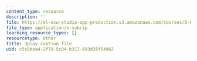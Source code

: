 ```yaml
---
content_type: resource
description: ''
file: https://ol-ocw-studio-app-production.s3.amazonaws.com/courses/6-890-algorithmic-lower-bounds-fun-with-hardness-proofs-fall-2014/c5c8daa42f795c84b317693d35f54962_XROTP1RiNaA.vtt
file_type: application/x-subrip
learning_resource_types: []
resourcetype: Other
title: 3play caption file
uid: c5c8daa4-2f79-5c84-b317-693d35f54962
---
```

